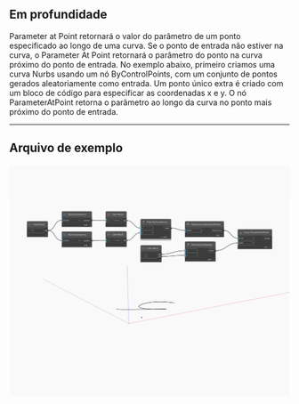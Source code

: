 ## Em profundidade
Parameter at Point retornará o valor do parâmetro de um ponto especificado ao longo de uma curva. Se o ponto de entrada não estiver na curva, o Parameter At Point retornará o parâmetro do ponto na curva próximo do ponto de entrada. No exemplo abaixo, primeiro criamos uma curva Nurbs usando um nó ByControlPoints, com um conjunto de pontos gerados aleatoriamente como entrada. Um ponto único extra é criado com um bloco de código para especificar as coordenadas x e y. O nó ParameterAtPoint retorna o parâmetro ao longo da curva no ponto mais próximo do ponto de entrada.
___
## Arquivo de exemplo

![ParameterAtPoint](./Autodesk.DesignScript.Geometry.Curve.ParameterAtPoint_img.jpg)

